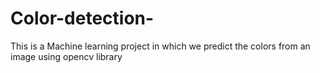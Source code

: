 # Color-detection-
This is a Machine learning project in which we predict the colors from an image using opencv library
